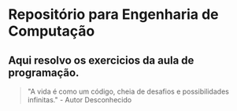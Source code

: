 # Repositório para Engenharia de Computação 
## Aqui resolvo os exercicios da aula de programação.
> "A vida é como um código, cheia de desafios e possibilidades infinitas." - Autor Desconhecido
